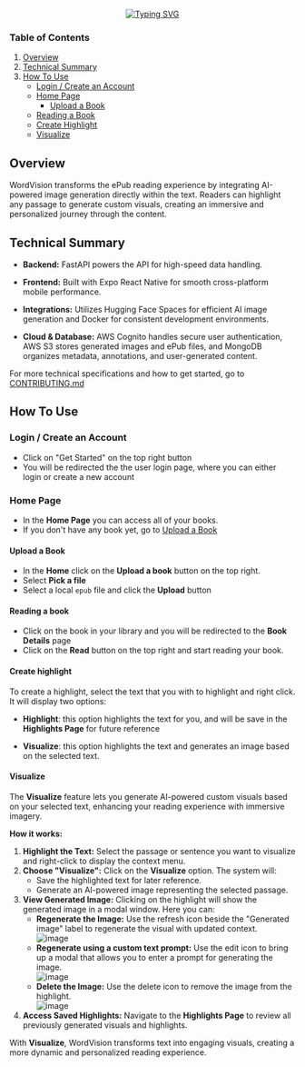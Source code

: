 <div align="center">

[![Typing SVG](https://readme-typing-svg.herokuapp.com?font=Fira+Code&weight=500&size=47&letterSpacing=.2rem&pause=1000&color=CDCAC6&vCenter=true&width=456&height=104&lines=WordVision)](https://git.io/typing-svg)

</div>

### Table of Contents

1. [Overview](#overview)
2. [Technical Summary](#technical-summary)
3. [How To Use](#how-to-use)
   - [Login / Create an Account](#login--create-an-account)
   - [Home Page](#home-page)
     - [Upload a Book](#upload-a-book)
   - [Reading a Book](#reading-a-book)
   - [Create Highlight](#create-highlight)
   - [Visualize](#visualize)

## Overview

WordVision transforms the ePub reading experience by integrating AI-powered image generation directly within the text. Readers can highlight any passage to generate custom visuals, creating an immersive and personalized journey through the content.

## Technical Summary

- **Backend:** FastAPI powers the API for high-speed data handling.

- **Frontend:** Built with Expo React Native for smooth cross-platform mobile performance.

- **Integrations:** Utilizes Hugging Face Spaces for efficient AI image generation and Docker for consistent development environments.

- **Cloud & Database:** AWS Cognito handles secure user authentication, AWS S3 stores generated images and ePub files, and MongoDB organizes metadata, annotations, and user-generated content.

For more technical specifications and how to get started, go to [CONTRIBUTING.md](./CONTRIBUITING.md)

## How To Use

### Login / Create an Account

- Click on "Get Started" on the top right button
- You will be redirected the the user login page, where you can either login or create a new account

### Home Page

- In the **Home Page** you can access all of your books.
- If you don't have any book yet, go to [Upload a Book](#upload-a-book)

#### Upload a Book

- In the **Home** click on the **Upload a book** button on the top right.
- Select **Pick a file**
- Select a local `epub` file and click the **Upload** button

#### Reading a book

- Click on the book in your library and you will be redirected to the **Book Details** page
- Click on the **Read** button on the top right and start reading your book.

#### Create highlight

To create a highlight, select the text that you with to highlight and right click. It will display two options:

- **Highlight**: this option highlights the text for you, and will be save in the **Highlights Page** for future reference

- **Visualize**: this option highlights the text and generates an image based on the selected text.

#### Visualize

The **Visualize** feature lets you generate AI-powered custom visuals based on your selected text, enhancing your reading experience with immersive imagery.

**How it works:**

1. **Highlight the Text:** Select the passage or sentence you want to visualize and right-click to display the context menu.
2. **Choose "Visualize":** Click on the **Visualize** option. The system will:
   - Save the highlighted text for later reference.
   - Generate an AI-powered image representing the selected passage.
3. **View Generated Image:** Clicking on the highlight will show the generated image in a modal window. Here you can:
   - **Regenerate the Image:** Use the refresh icon beside the "Generated image" label to regenerate the visual with updated context.  
     ![image](https://github.com/user-attachments/assets/dfdf6a84-1252-40f9-87c1-72d34a7d5ab8)
   - **Regenerate using a custom text prompt:** Use the edit icon to bring up a modal that allows you to enter a prompt for generating the image.  
     ![image](https://github.com/user-attachments/assets/8cddc862-004f-44b8-b0cf-eb8cfa02133f)
   - **Delete the Image:** Use the delete icon to remove the image from the highlight.  
     ![image](https://github.com/user-attachments/assets/f52c0cf8-0b67-46fd-9300-791fcf91c0a6)
5. **Access Saved Highlights:** Navigate to the **Highlights Page** to review all previously generated visuals and highlights.

With **Visualize**, WordVision transforms text into engaging visuals, creating a more dynamic and personalized reading experience.

